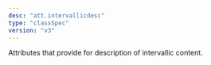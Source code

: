 ```yaml
---
desc: "att.intervallicdesc"
type: "classSpec"
version: "v3"
---
```


Attributes that provide for description of intervallic content.
